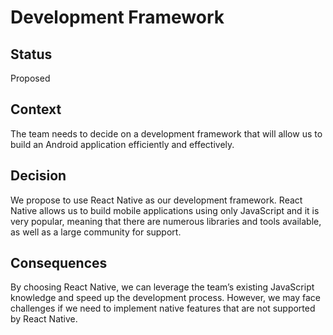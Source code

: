 # Development Framework

## Status

Proposed

## Context

The team needs to decide on a development framework that will allow us to build an Android application efficiently and effectively.

## Decision

We propose to use React Native as our development framework. React Native allows us to build mobile applications using only JavaScript and it is very popular, meaning that there are numerous libraries and tools available, as well as a large community for support.

## Consequences

By choosing React Native, we can leverage the team’s existing JavaScript knowledge and speed up the development process. However, we may face challenges if we need to implement native features that are not supported by React Native.